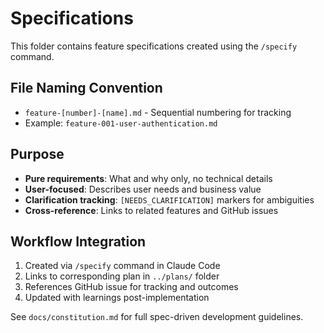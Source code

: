 # Specifications

This folder contains feature specifications created using the `/specify` command.

## File Naming Convention
- `feature-[number]-[name].md` - Sequential numbering for tracking
- Example: `feature-001-user-authentication.md`

## Purpose
- **Pure requirements**: What and why only, no technical details
- **User-focused**: Describes user needs and business value
- **Clarification tracking**: `[NEEDS_CLARIFICATION]` markers for ambiguities
- **Cross-reference**: Links to related features and GitHub issues

## Workflow Integration
1. Created via `/specify` command in Claude Code
2. Links to corresponding plan in `../plans/` folder
3. References GitHub issue for tracking and outcomes
4. Updated with learnings post-implementation

See `docs/constitution.md` for full spec-driven development guidelines.
